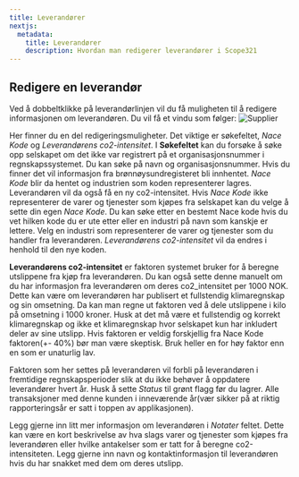 ```yaml
---
title: Leverandører
nextjs:
  metadata:
    title: Leverandører
    description: Hvordan man redigerer leverandører i Scope321
---
```


## Redigere en leverandør

Ved å dobbeltklikke på leverandørlinjen vil du få muligheten til å redigere informasjonen om leverandøren. Du vil få et vindu som følger:
![Supplier](/images/supplier-edit.png)

Her finner du en del redigeringsmuligheter. Det viktige er søkefeltet, _Nace Kode_ og _Leverandørens co2-intensitet_.
I **Søkefeltet** kan du forsøke å søke opp selskapet om det ikke var registrert på et organisasjonsnummer i regnskapssystemet. Du kan søke på navn og organisasjonsnummer. Hvis du finner det vil informasjon fra brønnøysundregisteret bli innhentet. _Nace Kode_ blir da hentet og industrien som koden representerer lagres. Leverandøren vil da også få en ny co2-intensitet. Hvis _Nace Kode_ ikke representerer de varer og tjenester som kjøpes fra selskapet kan du velge å sette din egen _Nace Kode_. Du kan søke etter en bestemt Nace kode hvis du vet hilken kode du er ute etter eller en industri på navn som kanskje er lettere. Velg en industri som representerer de varer og tjenester som du handler fra leverandøren. _Leverandørens co2-intensitet_ vil da endres i henhold til den nye koden.

**Leverandørens co2-intensitet** er faktoren systemet bruker for å beregne utslippene fra kjøp fra leverandøren. Du kan også sette denne manuelt om du har informasjon fra leverandøren om deres co2_intensitet per 1000 NOK. Dette kan være om leverandøren har publisert et fullstendig klimaregnskap og sin omsetning. Da kan man regne ut faktoren ved å dele utslippene i kilo på omsetning i 1000 kroner. Husk at det må være et fullstendig og korrekt klimaregnskap og ikke et klimaregnskap hvor selskapet kun har inkludert deler av sine utslipp. Hvis faktoren er veldig forskjellig fra Nace Kode faktoren(+- 40%) bør man være skeptisk. Bruk heller en for høy faktor enn en som er unaturlig lav.

Faktoren som her settes på leverandøren vil forbli på leverandøren i fremtidige regnskapsperioder slik at du ikke behøver å oppdatere leverandører hvert år. Husk å sette _Status_ til grønt flagg før du lagrer. Alle transaksjoner med denne kunden i inneværende år(vær sikker på at riktig rapporteringsår er satt i toppen av applikasjonen).

Legg gjerne inn litt mer informasjon om leverandøren i _Notater_ feltet. Dette kan være en kort beskrivelse av hva slags varer og tjenester som kjøpes fra leverandøren eller hvilke antakelser som er tatt for å beregne co2-intensiteten. Legg gjerne inn navn og kontaktinformasjon til leverandøren hvis du har snakket med dem om deres utslipp.
